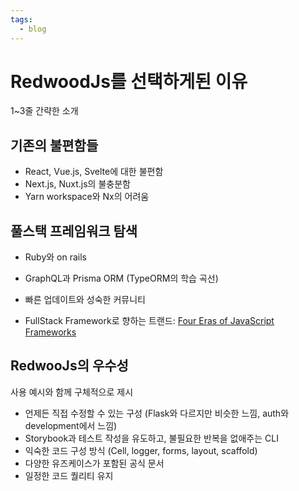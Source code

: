 ```yaml
---
tags:
  - blog
---
```


# RedwoodJs를 선택하게된 이유

1~3줄 간략한 소개

## 기존의 불편함들

- React, Vue.js, Svelte에 대한 불편함
- Next.js, Nuxt.js의 불충분함
- Yarn workspace와 Nx의 어려움

## 풀스택 프레임워크 탐색

- Ruby와 on rails
- GraphQL과 Prisma ORM (TypeORM의 학습 곡선)
- 빠른 업데이트와 성숙한 커뮤니티

- FullStack Framework로 향하는 트랜드: [Four Eras of JavaScript Frameworks](https://www.pzuraq.com/blog/four-eras-of-javascript-frameworks)

## RedwooJs의 우수성

사용 예시와 함께 구체적으로 제시

- 언제든 직접 수정할 수 있는 구성 (Flask와 다르지만 비슷한 느낌, auth와 development에서 느낌)
- Storybook과 테스트 작성을 유도하고, 불필요한 반복을 없애주는 CLI
- 익숙한 코드 구성 방식 (Cell, logger, forms, layout, scaffold)
- 다양한 유즈케이스가 포함된 공식 문서
- 일정한 코드 퀄리티 유지
